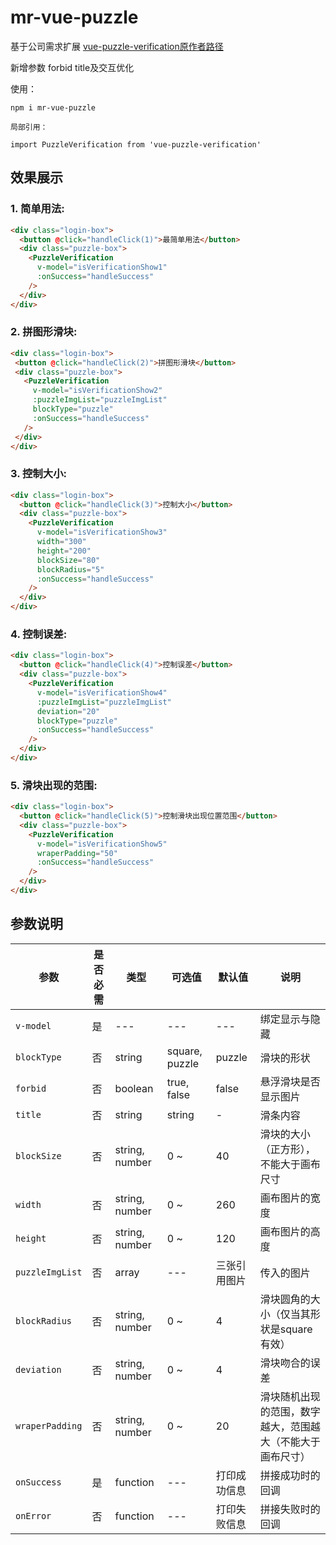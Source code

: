 # mr-vue-puzzle
基于公司需求扩展 [vue-puzzle-verification原作者路径](https://github.com/Kevin-269581661/vue-puzzle-verification)

新增参数 forbid title及交互优化

使用：
```
npm i mr-vue-puzzle

局部引用：

import PuzzleVerification from 'vue-puzzle-verification'
```
## 效果展示
### 1. 简单用法:
```html
<div class="login-box">
  <button @click="handleClick(1)">最简单用法</button>
  <div class="puzzle-box">
    <PuzzleVerification
      v-model="isVerificationShow1"
      :onSuccess="handleSuccess"
    />
  </div>
</div>
```
### 2. 拼图形滑块:
 ```html
<div class="login-box">
  <button @click="handleClick(2)">拼图形滑块</button>
  <div class="puzzle-box">
    <PuzzleVerification
      v-model="isVerificationShow2"
      :puzzleImgList="puzzleImgList"
      blockType="puzzle"
      :onSuccess="handleSuccess"
    />
  </div>
</div>
 ```
### 3. 控制大小:
```html
<div class="login-box">
  <button @click="handleClick(3)">控制大小</button>
  <div class="puzzle-box">
    <PuzzleVerification
      v-model="isVerificationShow3"
      width="300"
      height="200"
      blockSize="80"
      blockRadius="5"
      :onSuccess="handleSuccess"
    />
  </div>
</div>
```
### 4. 控制误差:
```html
<div class="login-box">
  <button @click="handleClick(4)">控制误差</button>
  <div class="puzzle-box">
    <PuzzleVerification
      v-model="isVerificationShow4"
      :puzzleImgList="puzzleImgList"
      deviation="20"
      blockType="puzzle"
      :onSuccess="handleSuccess"
    />
  </div>
</div>
```
### 5. 滑块出现的范围:
```html
<div class="login-box">
  <button @click="handleClick(5)">控制滑块出现位置范围</button>
  <div class="puzzle-box">
    <PuzzleVerification
      v-model="isVerificationShow5"
      wraperPadding="50"
      :onSuccess="handleSuccess"
    />
  </div>
</div>
```
## 参数说明

 参数  |  是否必需  |  类型  |  可选值  |  默认值  |  说明
 ---- | ---------- | ------ |  -----  |  ------ | ----
 `v-model` | 是 | --- | --- | --- | 绑定显示与隐藏
 `blockType` | 否 | string | square, puzzle | puzzle | 滑块的形状
 `forbid` | 否 | boolean | true, false | false | 悬浮滑块是否显示图片
 `title` | 否 | string | string | - | 滑条内容
 `blockSize` | 否 | string, number | 0 ~ | 40 | 滑块的大小（正方形），不能大于画布尺寸
 `width` | 否 | string, number | 0 ~ | 260 | 画布图片的宽度
 `height` | 否 | string, number | 0 ~ | 120 | 画布图片的高度
 `puzzleImgList` | 否 | array | --- | 三张引用图片 | 传入的图片
 `blockRadius` | 否 | string, number | 0 ~ | 4 | 滑块圆角的大小（仅当其形状是square有效）
 `deviation` | 否 | string, number | 0 ~ | 4 | 滑块吻合的误差
 `wraperPadding` | 否 | string, number | 0 ~ | 20 | 滑块随机出现的范围，数字越大，范围越大（不能大于画布尺寸）
 `onSuccess` | 是 | function | --- | 打印成功信息 | 拼接成功时的回调
 `onError` | 否 | function | --- | 打印失败信息 | 拼接失败时的回调

